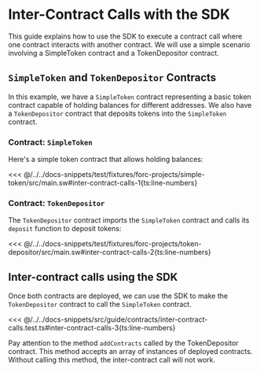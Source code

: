 # Inter-Contract Calls with the SDK

This guide explains how to use the SDK to execute a contract call where one contract interacts with another contract. We will use a simple scenario involving a SimpleToken contract and a TokenDepositor contract.

## `SimpleToken` and `TokenDepositor` Contracts

In this example, we have a `SimpleToken` contract representing a basic token contract capable of holding balances for different addresses. We also have a `TokenDepositor` contract that deposits tokens into the `SimpleToken` contract.

### Contract: `SimpleToken`

Here's a simple token contract that allows holding balances:

<<< @/../../docs-snippets/test/fixtures/forc-projects/simple-token/src/main.sw#inter-contract-calls-1{ts:line-numbers}

### Contract: `TokenDepositor`

The `TokenDepositor` contract imports the `SimpleToken` contract and calls its `deposit` function to deposit tokens:

<<< @/../../docs-snippets/test/fixtures/forc-projects/token-depositor/src/main.sw#inter-contract-calls-2{ts:line-numbers}

## Inter-contract calls using the SDK

Once both contracts are deployed, we can use the SDK to make the `TokenDepositor` contract to call the `SimpleToken` contract.

<<< @/../../docs-snippets/src/guide/contracts/inter-contract-calls.test.ts#inter-contract-calls-3{ts:line-numbers}

Pay attention to the method `addContracts` called by the TokenDepositor contract. This method accepts an array of instances of deployed contracts. Without calling this method, the inter-contract call will not work.
